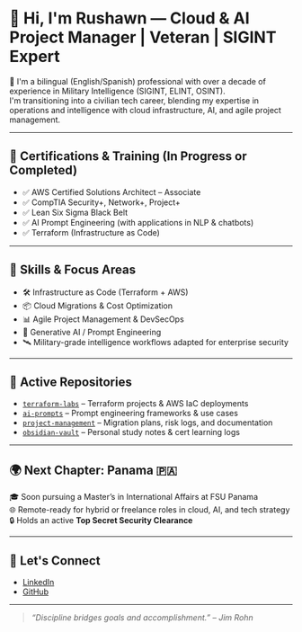 # 👋 Hi, I'm Rushawn — Cloud & AI Project Manager | Veteran | SIGINT Expert

🎯 I'm a bilingual (English/Spanish) professional with over a decade of experience in Military Intelligence (SIGINT, ELINT, OSINT).  
I'm transitioning into a civilian tech career, blending my expertise in operations and intelligence with cloud infrastructure, AI, and agile project management.

---

## 🚀 Certifications & Training (In Progress or Completed)
- ✅ AWS Certified Solutions Architect – Associate
- ✅ CompTIA Security+, Network+, Project+
- ✅ Lean Six Sigma Black Belt
- ✅ AI Prompt Engineering (with applications in NLP & chatbots)
- ✅ Terraform (Infrastructure as Code)

---

## 🧠 Skills & Focus Areas
- 🛠️ Infrastructure as Code (Terraform + AWS)
- 📦 Cloud Migrations & Cost Optimization
- 📊 Agile Project Management & DevSecOps
- 🤖 Generative AI / Prompt Engineering
- 🛰️ Military-grade intelligence workflows adapted for enterprise security

---

## 🔧 Active Repositories
- [`terraform-labs`](https://github.com/rushawn-PM/terraform-labs) – Terraform projects & AWS IaC deployments
- [`ai-prompts`](https://github.com/rushawn-PM/ai-prompts) – Prompt engineering frameworks & use cases
- [`project-management`](https://github.com/rushawn-PM/project-management) – Migration plans, risk logs, and documentation
- [`obsidian-vault`](https://github.com/rushawn-PM/obsidian-vault) – Personal study notes & cert learning logs

---

## 🌍 Next Chapter: Panama 🇵🇦
🎓 Soon pursuing a Master’s in International Affairs at FSU Panama  
🌐 Remote-ready for hybrid or freelance roles in cloud, AI, and tech strategy  
🔒 Holds an active **Top Secret Security Clearance**

---

## 🤝 Let's Connect
- [LinkedIn](https://www.linkedin.com/in/YOUR-USERNAME)
- [GitHub](https://github.com/rushawn-PM)

---

> *“Discipline bridges goals and accomplishment.” – Jim Rohn* 

